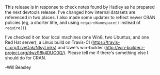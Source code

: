 This release is in response to check notes found by Hadley as he prepared the next devtools release.  I've changed how internal datasets are referenced in two places.  I also made some updates to reflect newer CRAN policies (eg, a shorter title, and using `requireNamespace()` instead of `require()`).

I've checked it on four local machines (one Win8, two Ubuntus, and one Red Hat server), a Linux build on Travis-CI (https://travis-ci.org/LiveOak/NlsyLinks) and Uwe's win-builder (http://win-builder.r-project.org/dwz98k4DUC0Q/).  Please tell me if there's something else I should do for CRAN.

-Will Beasley

